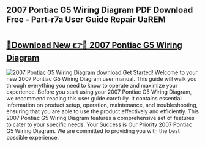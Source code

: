 ## 2007 Pontiac G5 Wiring Diagram PDF Download Free - Part-r7a User Guide Repair UaREM

# <h2><a href="http://dfu606.blite.top/?on=2007+Pontiac+G5+Wiring+Diagram">🔗Download New 👉🔴 2007 Pontiac G5 Wiring Diagram</a></h2>

[![2007 Pontiac G5 Wiring Diagram download](https://i.imgur.com/lujVjoI.png)](http://dfu606.blite.top/?on=2007+Pontiac+G5+Wiring+Diagram)
Get Started! Welcome to your new 2007 Pontiac G5 Wiring Diagram user manual. This guide will walk you through everything you need to know to operate and maximize your experience. Before you start using your 2007 Pontiac G5 Wiring Diagram, we recommend reading this user guide carefully. It contains essential information on product setup, operation, maintenance, and troubleshooting, ensuring that you are able to use the product effectively and efficiently. This 2007 Pontiac G5 Wiring Diagram features a comprehensive set of features to cater to your specific needs. Your Success is Our Priority 2007 Pontiac G5 Wiring Diagram. We are committed to providing you with the best possible experience.
